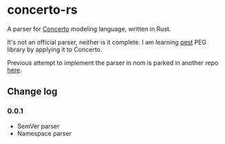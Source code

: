 # concerto-rs

A parser for [Concerto](https://github.com/accordproject/concerto) modeling language, written in Rust.

It's not an official parser, neither is it complete. I am learning [pest](https://pest.rs/) PEG library by applying it to Concerto.

Previous attempt to implement the parser in nom is parked in another repo [here](https://github.com/ekarademir/concerto-nom).

## Change log

### 0.0.1

- SemVer parser
- Namespace parser
